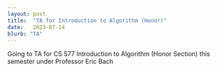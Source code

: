 ```yaml
---
layout: post
title:  "TA for Introduction to Algorithm (Honor)"
date:   2023-07-14
blurb: "TA"
---
```


Going to TA for CS 577 Introduction to Algorithm (Honor Section) this semester under Professor Eric Bach
